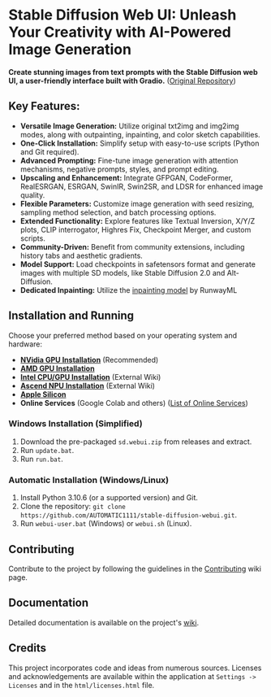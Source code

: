 # Stable Diffusion Web UI: Unleash Your Creativity with AI-Powered Image Generation

**Create stunning images from text prompts with the Stable Diffusion web UI, a user-friendly interface built with Gradio.** ([Original Repository](https://github.com/AUTOMATIC1111/stable-diffusion-webui))

## Key Features:

*   **Versatile Image Generation:** Utilize original txt2img and img2img modes, along with outpainting, inpainting, and color sketch capabilities.
*   **One-Click Installation:** Simplify setup with easy-to-use scripts (Python and Git required).
*   **Advanced Prompting:** Fine-tune image generation with attention mechanisms, negative prompts, styles, and prompt editing.
*   **Upscaling and Enhancement:** Integrate GFPGAN, CodeFormer, RealESRGAN, ESRGAN, SwinIR, Swin2SR, and LDSR for enhanced image quality.
*   **Flexible Parameters:** Customize image generation with seed resizing, sampling method selection, and batch processing options.
*   **Extended Functionality:** Explore features like Textual Inversion, X/Y/Z plots, CLIP interrogator, Highres Fix, Checkpoint Merger, and custom scripts.
*   **Community-Driven:** Benefit from community extensions, including history tabs and aesthetic gradients.
*   **Model Support:** Load checkpoints in safetensors format and generate images with multiple SD models, like Stable Diffusion 2.0 and Alt-Diffusion.
*   **Dedicated Inpainting:** Utilize the [inpainting model](https://github.com/runwayml/stable-diffusion#inpainting-with-stable-diffusion) by RunwayML

## Installation and Running

Choose your preferred method based on your operating system and hardware:

*   **[NVidia GPU Installation](https://github.com/AUTOMATIC1111/stable-diffusion-webui/wiki/Install-and-Run-on-NVidia-GPUs)** (Recommended)
*   **[AMD GPU Installation](https://github.com/AUTOMATIC1111/stable-diffusion-webui/wiki/Install-and-Run-on-AMD-GPUs)**
*   **[Intel CPU/GPU Installation](https://github.com/openvinotoolkit/stable-diffusion-webui/wiki/Installation-on-Intel-Silicon)** (External Wiki)
*   **[Ascend NPU Installation](https://github.com/wangshuai09/stable-diffusion-webui/wiki/Install-and-run-on-Ascend-NPUs)** (External Wiki)
*   **[Apple Silicon](https://github.com/AUTOMATIC1111/stable-diffusion-webui/wiki/Installation-on-Apple-Silicon)**
*   **Online Services** (Google Colab and others) ([List of Online Services](https://github.com/AUTOMATIC1111/stable-diffusion-webui/wiki/Online-Services))

### Windows Installation (Simplified)

1.  Download the pre-packaged `sd.webui.zip` from releases and extract.
2.  Run `update.bat`.
3.  Run `run.bat`.

### Automatic Installation (Windows/Linux)

1.  Install Python 3.10.6 (or a supported version) and Git.
2.  Clone the repository: `git clone https://github.com/AUTOMATIC1111/stable-diffusion-webui.git`.
3.  Run `webui-user.bat` (Windows) or `webui.sh` (Linux).

## Contributing

Contribute to the project by following the guidelines in the [Contributing](https://github.com/AUTOMATIC1111/stable-diffusion-webui/wiki/Contributing) wiki page.

## Documentation

Detailed documentation is available on the project's [wiki](https://github.com/AUTOMATIC1111/stable-diffusion-webui/wiki).

## Credits

This project incorporates code and ideas from numerous sources.  Licenses and acknowledgements are available within the application at `Settings -> Licenses` and in the `html/licenses.html` file.